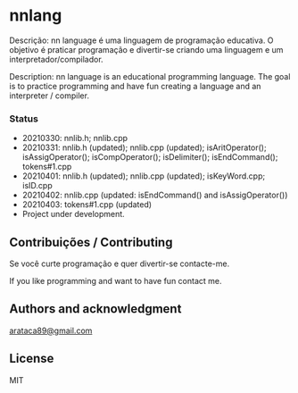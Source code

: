 # nnlang
Descrição: nn language é uma linguagem de programação educativa. O objetivo é praticar programação e divertir-se criando uma linguagem e um interpretador/compilador. 

Description: nn language is an educational programming language. The goal is to practice programming and have fun creating a language and an interpreter / compiler.

### Status
- 20210330: nnlib.h; nnlib.cpp
- 20210331: nnlib.h (updated); nnlib.cpp (updated); isAritOperator(); isAssigOperator(); isCompOperator(); isDelimiter(); isEndCommand(); tokens#1.cpp 
- 20210401: nnlib.h (updated); nnlib.cpp (updated); isKeyWord.cpp; isID.cpp
- 20210402: nnlib.cpp (updated: isEndCommand() and isAssigOperator())
- 20210403: tokens#1.cpp (updated)
- Project under development.


## Contribuições / Contributing
Se você curte programação e quer divertir-se contacte-me.<p>
If you like programming and want to have fun contact me.

## Authors and acknowledgment
arataca89@gmail.com

## License
MIT



